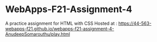 # WebApps-F21-Assignment-4
A practice assignment for HTML with CSS
Hosted at : https://44-563-webapps-f21.github.io/webapps-f21-assignment-4-AnudeepSomarouthu/play.html
